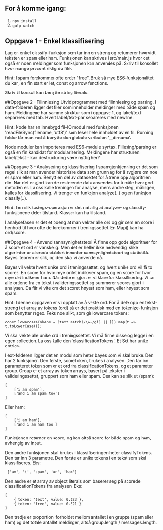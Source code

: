 ## For å komme igang:
1. `npm install`
2. `gulp watch`

## Oppgave 1 - Enkel klassifisering
Lag en enkel classify-funksjon som tar inn en streng og returnerer hvorvidt
teksten er spam eller ham. Funksjonen kan skrives i src/main.js hvor det også er
noen meldinger som funksjonen kan anvendes på. Skriv til konsollet hvor mange prosent
riktig du fikk.

Hint: 
I spam forekommer ofte order "free". Bruk så mye ES6-funksjonalitet du kan,
en fin start er let, const og arrow functions.

Skriv til konsoll kan benytte string literals.

##Oppgave 2 - Filinnlesing
Utvid programmet med filinnlesing og parsing. I data-folderen ligger det filer som 
inneholder meldinger med både spam og ham. Meldingene har samme struktur som i 
oppgave 1, og label/text separeres med tab. Hvert label/text-par separeres med newline.

Hint: 
Node har en innebygd fil-IO modul med funksjonen 'readFileSync(filename, 'utf8')'
som leser hele innholdet av en fil. Running folder får man ved å benytte den
globale varibalen '__dirname'.

Node moduler kan importeres med ES6-module syntax. Fillesing/parsing er også en fin
kandidat for modularisering. Meldingene har strukturen label/tekst - kan destructuring
være nyttig her?

##Oppgave 3 - Analysering og klassifisering
I spamgjenkjenning er det som regel slik at man avender historiske data som grunnlag for å avgjøre om
noe er spam eller ham. Benytt en del av datasettet for å trene opp algoritmen din. Når det er gjort
kan de resterende data anvendes for å måle hvor god metoden er. La oss kalle treningen for analyse, mens
andre steg, målingen, kalles for klassifisering. Vi trenger en funksjon analyze(..) og en funksjon
classify(..).

Hint: 
I en slik tostegs-operasjon er det naturlig at analyze- og classify-funksjonene deler tilstand. Klasser kan
ha tilstand.

I analysefasen er det et poeng at man vekter alle ord og gir dem en score i henhold til hvor ofte de
forekommer i treningssettet. En Map() kan ha ord/score.

##Oppgave 4 - Anvend sannsynlighetsteori
Å finne opp gode algoritmer for å score et ord er vanskelig. Men det er heller ikke nødvendig, slike
algorimter er allerede etablert innenfor sannsynlighetsteori og statistikk. Bayes' teorem er slik, og den
skal vi anvende nå.

Bayes vil vekte hvert unike ord i treningssettet, og hvert unike ord vil få to scores. En score for hvor mye
ordet indikerer spam, og en score for hvor mye det indikerer ham. Når dette er gjort er vi klare for
klassifisering. Vi tar alle ordene fra en tekst i valideringssettet og summerer scores gjort i analysen.
Da får vi vite om det scoret høyest som ham, eller høyest som spam.

Hint:
I denne oppgaven er vi opptatt av å vekte ord. For å dele opp en tekst-streng i et array av tokens (ord)
så er det praktisk med en tokenize-funksjon som benytter regex. Feks noe slikt, som gir lowercase tokens:
```
const lowercaseTokens = (text.match(/\w+/gi) || []).map(t => t.toLowerCase());
```

Vi skal vekte alle unike ord i treningssettet. Vi må finne disse og legge i en egen collection. La oss kalle
den 'classificationTokens'. Et Set har unike entries.

I ext-folderen ligger det en modul som heter bayes som vi skal bruke. Den har 2 funksjoner. Den første,
scoreToken, brukes i analysen. Den tar inn parameteret token som er et ord fra classificationTokens, og et
parameter group. Group er et array av token arrays, basert på tekster i valideringssettet, gruppert som ham eller
spam. Den kan se slik ut (spam):
```
[
	['i am spam'],
	['and i am spam too']	
]
```
Eller ham:
```
[
	['i am ham'],
	['and i am ham too']	
]
```
Funksjonen returner en score, og kan altså score for både spam og ham, avhengig av input.

Den andre funksjonen skal brukes i klassifiseringen heter classifyTokens. Den tar inn 3 parametre. 
Den første er unike tokens i en tekst som skal klassifiseres.
Eks: 
```
 ['am', 'i', 'spam', 'or', 'ham']
```

Den andre er et array av object literals som baserer seg på scorede classificationTokens fra analysen. Eks:
```
[
	{ token: 'text', value: 0.123 },
	{ token: 'free', value: 0.321 }
]
```

Den tredje er proportion, forholdet mellom antallet i en gruppe (spam eller ham) og det totale antallet meldinger,
altså group.length / messages.length.